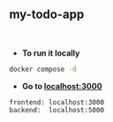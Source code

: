## my-todo-app
<br>

- **To run it locally**
```bash
docker compose -d
```
- **Go to [localhost:3000](http://localhost:3000)**
```
frontend: localhost:3000
backend:  localhost:5000
```
